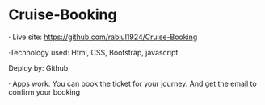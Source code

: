 # Cruise-Booking
· Live site: https://github.com/rabiul1924/Cruise-Booking

·Technology used: Html, CSS, Bootstrap, javascript

Deploy by: Github

· Apps work: You can book the ticket for your journey. And get the email to confirm your booking
